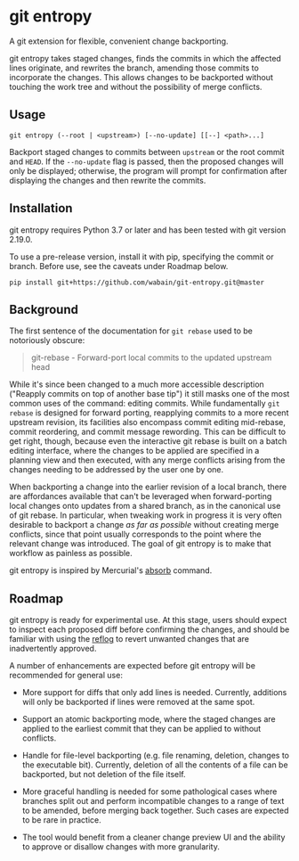 # git entropy

A git extension for flexible, convenient change backporting.

git entropy takes staged changes, finds the commits in which the affected lines
originate, and rewrites the branch, amending those commits to incorporate the
changes. This allows changes to be backported without touching the work tree and
without the possibility of merge conflicts.


## Usage

```
git entropy (--root | <upstream>) [--no-update] [[--] <path>...]
```

Backport staged changes to commits between `upstream` or the root commit and
`HEAD`. If the `--no-update` flag is passed, then the proposed changes will only
be displayed; otherwise, the program will prompt for confirmation after
displaying the changes and then rewrite the commits.


## Installation

git entropy requires Python 3.7 or later and has been tested with git version
2.19.0.

To use a pre-release version, install it with pip, specifying the commit or
branch. Before use, see the caveats under Roadmap below.

    pip install git+https://github.com/wabain/git-entropy.git@master



## Background

The first sentence of the documentation for `git rebase` used to be notoriously
obscure:

> git-rebase - Forward-port local commits to the updated upstream head

While it's since been changed to a much more accessible description ("Reapply
commits on top of another base tip") it still masks one of the most common uses
of the command: editing commits. While fundamentally `git rebase` is designed
for forward porting, reapplying commits to a more recent upstream revision, its
facilities also encompass commit editing mid-rebase, commit reordering, and
commit message rewording. This can be difficult to get right, though, because
even the interactive git rebase is built on a batch editing interface, where the
changes to be applied are specified in a planning view and then executed, with
any merge conflicts arising from the changes needing to be addressed by the user
one by one.

When backporting a change into the earlier revision of a local branch, there are
affordances available that can't be leveraged when forward-porting local changes
onto updates from a shared branch, as in the canonical use of git rebase. In
particular, when tweaking work in progress it is  very often desirable to
backport a change *as far as possible* without creating merge conflicts, since
that point usually corresponds to the point where the relevant change was
introduced. The goal of git entropy is to make that workflow as painless as
possible.

git entropy is inspired by Mercurial's
[absorb](https://gregoryszorc.com/blog/2018/11/05/absorbing-commit-changes-in-mercurial-4.8/)
command.


## Roadmap

git entropy is ready for experimental use. At this stage, users should expect to
inspect each proposed diff before confirming the changes, and should be familiar
with using the [reflog](https://git-scm.com/docs/git-reflog) to revert unwanted
changes that are inadvertently approved.

A number of enhancements are expected before git entropy will be recommended for
general use:

* More support for diffs that only add lines is needed. Currently, additions
  will only be backported if lines were removed at the same spot.

* Support an atomic backporting mode, where the staged changes are applied to
  the earliest commit that they can be applied to without conflicts.

* Handle for file-level backporting (e.g. file renaming, deletion, changes to
  the executable bit). Currently, deletion of all the contents of a file can be
  backported, but not deletion of the file itself.

* More graceful handling is needed for some pathological cases where branches
  split out and perform incompatible changes to a range of text to be amended,
  before merging back together. Such cases are expected to be rare in practice.

* The tool would benefit from a cleaner change preview UI and the ability to
  approve or disallow changes with more granularity.
